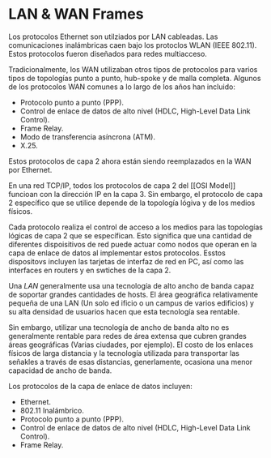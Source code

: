 # LAN & WAN Frames

Los protocolos Ethernet son utilziados por LAN cableadas. Las comunicaciones inalámbricas caen bajo los protoclos WLAN (IEEE 802.11). Estos protocolos fueron diseñados para redes multiacceso.

Tradicionalmente, los WAN utilizaban otros tipos de protocolos para varios tipos de topologías punto a punto, hub-spoke y de malla completa. Algunos de los protocolos WAN comunes a lo largo de los años han incluido:

 - Protocolo punto a punto (PPP).
 - Control de enlace de datos de alto nivel (HDLC, High-Level Data Link Control).
 - Frame Relay.
 - Modo de transferencia asíncrona (ATM).
 - X.25.

Estos protocolos de capa 2 ahora están siendo reemplazados en la WAN por Ethernet.

En una red TCP/IP, todos los protocolos de capa 2 del [[OSI Model]] funcioan con la dirección IP en la capa 3. Sin embargo, el protocolo de capa 2 específico que se utilice depende de la topología lógiva y de los medios físicos.

Cada protocolo realiza el control de acceso a los medios para las topologías lógicas de capa 2 que se específican. Esto significa que una cantidad de diferentes dispoisitivos de red puede actuar como nodos que operan en la capa de enlace de datos al implementar estos protocolos. Esstos dispositovs incluyen las tarjetas de interfaz de red en PC, así como las interfaces en routers y en swtiches de la capa 2.

Una *LAN* generalmente usa una tecnología de alto ancho de banda capaz de soportar grandes cantidades de hosts. El área geográfica relativamente pequeña de una LAN (Un solo ed ificio o un campus de varios edificios) y su alta densidad de usuarios hacen que esta tecnología sea rentable.

Sin embargo, utilizar una tecnología de ancho de banda alto no es generalmente rentable para redes de área extensa que cubren grandes áreas geográficas (Varias ciudades, por ejemplo). El costo de los enlaces físicos de larga distancia y la tecnología utilizada para transportar las señakles a través de esas distancias, generlamente, ocasiona una menor capacidad de ancho de banda.

Los protocolos de la capa de enlace de datos incluyen:

- Ethernet.
- 802.11 Inalámbrico.
- Protocolo punto a punto (PPP).
- Control de enlace de datos de alto nivel (HDLC, High-Level Data Link Control).
- Frame Relay.